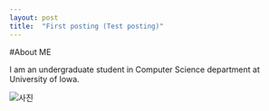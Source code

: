 ```yaml
---
layout: post
title:  "First posting (Test posting)"
---
```


#About ME

I am an undergraduate student in Computer Science department at University of Iowa.

![사진](C:\Users\user\Documents\GitHub\ycho9788.github.io\images\2021-10-07-first\사진-16336679623341.jpg)
